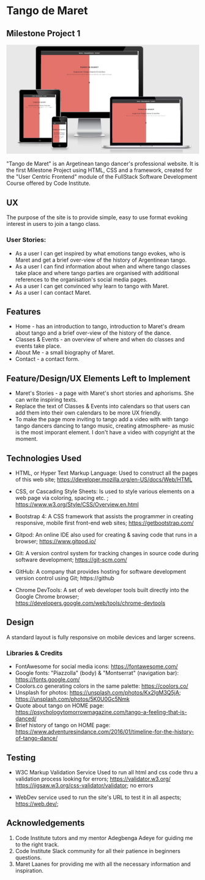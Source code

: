 # Tango de Maret #

## Milestone Project 1 ##

![TangodeMaret responsive](assets/photos/responsive.JPG)

"Tango de Maret" is an Argetinean tango dancer's professional website. It is the first Milestone Project using HTML, CSS and a framework, created for the "User Centric Frontend" module of the FullStack Software Development Course offered by Code Institute.

## UX ##

The purpose of the site is to provide simple, easy to use format evoking interest in users to join a tango class. 

### User Stories: ###

* As a user I can get inspired by what emotions tango evokes, who is Maret and get a brief over-view of the history of Argentinean tango.
* As a user I can find information about when and where tango classes take place and where tango parties are organised with additional references to the organisation's social media pages.
* As a user I can get convinced why learn to tango with Maret.
* As a user I can contact Maret.

## Features ##

* Home - has an introduction to tango, introduction to Maret's dream about tango and a brief over-view of the history of the dance.
* Classes & Events - an overview of where and when do classes and events take place.
* About Me - a small biography of Maret.
* Contact - a contact form. 

## Feature/Design/UX Elements Left to Implement ## 

* Maret's Stories - a page with Maret's short stories and aphorisms. She can write inspiring texts.
* Replace the text of Classes & Events into calendars so that users can add them into their own calendars to be more UX friendly.
* To make the page more inviting to tango add a video with with tango tango dancers dancing to tango music, creating atmosphere- as music is the most imporant element. I don't have a video with copyright at the moment. 

## Technologies Used ##

* HTML, or Hyper Text Markup Language: Used to construct all the pages of this web site; https://developer.mozilla.org/en-US/docs/Web/HTML

* CSS, or Cascading Style Sheets: Is used to style various elements on a web page via coloring, spacing etc. ; https://www.w3.org/Style/CSS/Overview.en.html

* Bootstrap 4: A CSS framework that assists the programmer in creating responsive, mobile first front-end web sites; https://getbootstrap.com/

* Gitpod: An online IDE also used for creating & saving code that runs in a browser; https://www.gitpod.io/

* Git: A version control system for tracking changes in source code during software development;  https://git-scm.com/

* GitHub: A company that provides hosting for software development version control using Git; https://github

* Chrome DevTools: A set of web developer tools built directly into the Google Chrome browser; https://developers.google.com/web/tools/chrome-devtools

## Design ##

A standard layout is fully responsive on mobile devices and larger screens.

### Libraries & Credits ###

* FontAwesome for social media icons: https://fontawesome.com/
* Google fonts: "Piazzolla" (body) & "Montserrat" (navigation bar): https://fonts.google.com/
* Coolors.co generating colors in the same palette: https://coolors.co/
* Unsplash for photos: https://unsplash.com/photos/Kx2IgM3Q5jA; https://unsplash.com/photos/5K0U0Gc5Nmk
* Quote about tango on HOME page: https://psychologytomorrowmagazine.com/tango-a-feeling-that-is-danced/
* Brief history of tango on HOME page: https://www.adventuresindance.com/2016/01/timeline-for-the-history-of-tango-dance/

## Testing ##

* W3C Markup Validation Service Used to run all html and css code thru a validation process looking for errors; https://validator.w3.org/ https://jigsaw.w3.org/css-validator/validator; no errors

* WebDev service used to run the site's URL to test it in all aspects; https://web.dev/; 

## Acknowledgements ##

1. Code Institute tutors and my mentor Adegbenga Adeye for guiding me to the right track. 
2. Code Institute Slack community for all their patience in beginners questions.
3. Maret Laanes for providing me with all the necessary information and inspiration.
